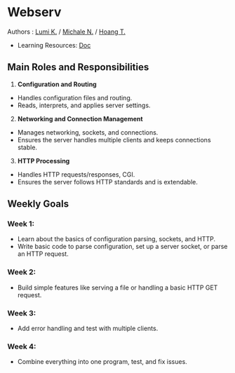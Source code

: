 # Webserv
Authors : [Lumi K.](https://github.com/lkilpela) / [Michale N.](https://github.com/michale1nguyen1) / [Hoang T.](https://github.com/hoangfin)

- Learning Resources: [Doc](doc/doc.md)

## Main Roles and Responsibilities
1. **Configuration and Routing**

- Handles configuration files and routing.
- Reads, interprets, and applies server settings.

2. **Networking and Connection Management**

- Manages networking, sockets, and connections.
- Ensures the server handles multiple clients and keeps connections stable.

3. **HTTP Processing**

- Handles HTTP requests/responses, CGI.
- Ensures the server follows HTTP standards and is extendable.

## Weekly Goals
### Week 1:
- Learn about the basics of configuration parsing, sockets, and HTTP.
- Write basic code to parse configuration, set up a server socket, or parse an HTTP request.
### Week 2:
- Build simple features like serving a file or handling a basic HTTP GET request.
### Week 3:
- Add error handling and test with multiple clients.
### Week 4:
- Combine everything into one program, test, and fix issues.
